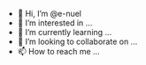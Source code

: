 - 👋 Hi, I’m @e-nuel
- 👀 I’m interested in ...
- 🌱 I’m currently learning ...
- 💞️ I’m looking to collaborate on ...
- 📫 How to reach me ...

<!---
e-nuel/e-nuel is a ✨ special ✨ repository because its `README.md` (this file) appears on your GitHub profile.
You can click the Preview link to take a look at your changes.
--->
